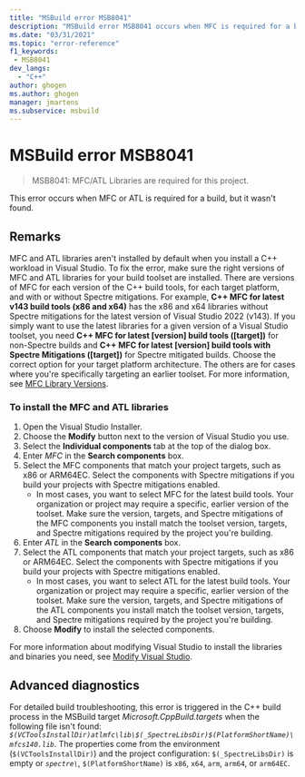 ```yaml
---
title: "MSBuild error MSB8041"
description: "MSBuild error MSB8041 occurs when MFC is required for a build, but the right version wasn't found."
ms.date: "03/31/2021"
ms.topic: "error-reference"
f1_keywords:
 - MSB8041
dev_langs:
  - "C++"
author: ghogen
ms.author: ghogen
manager: jmartens
ms.subservice: msbuild
---
```

# MSBuild error MSB8041

> MSB8041: MFC/ATL Libraries are required for this project.

This error occurs when MFC or ATL is required for a build, but it wasn't found.

## Remarks

MFC and ATL libraries aren't installed by default when you install a C++ workload in Visual Studio. To fix the error, make sure the right versions of MFC and ATL libraries for your build toolset are installed. There are versions of MFC for each version of the C++ build tools, for each target platform, and with or without Spectre mitigations. For example, **C++ MFC for latest v143 build tools (x86 and x64)** has the x86 and x64 libraries without Spectre mitigations for the latest version of Visual Studio 2022 (v143). If you simply want to use the latest libraries for a given version of a Visual Studio toolset, you need **C++ MFC for latest \[version] build tools (\[target])** for non-Spectre builds and **C++ MFC for latest \[version] build tools with Spectre Mitigations (\[target])** for Spectre mitigated builds. Choose the correct option for your target platform architecture. The others are for cases where you're specifically targeting an earlier toolset. For more information, see [MFC Library Versions](/cpp/mfc/mfc-library-versions).

### To install the MFC and ATL libraries

1. Open the Visual Studio Installer.
1. Choose the **Modify** button next to the version of Visual Studio you use.
1. Select the **Individual components** tab at the top of the dialog box.
1. Enter *MFC* in the **Search components** box. 
1. Select the MFC components that match your project targets, such as x86 or ARM64EC. Select the components with Spectre mitigations if you build your projects with Spectre mitigations enabled.
   - In most cases, you want to select MFC for the latest build tools. Your organization or project may require a specific, earlier version of the toolset. Make sure the version, targets, and Spectre mitigations of the MFC components you install match the toolset version, targets, and Spectre mitigations required by the project you're building. 
1. Enter *ATL* in the **Search components** box. 
1. Select the ATL components that match your project targets, such as x86 or ARM64EC. Select the components with Spectre mitigations if you build your projects with Spectre mitigations enabled.
   - In most cases, you want to select ATL for the latest build tools. Your organization or project may require a specific, earlier version of the toolset. Make sure the version, targets, and Spectre mitigations of the ATL components you install match the toolset version, targets, and Spectre mitigations required by the project you're building.
1. Choose **Modify** to install the selected components.

For more information about modifying Visual Studio to install the libraries and binaries you need, see [Modify Visual Studio](../../install/modify-visual-studio.md).

## Advanced diagnostics

For detailed build troubleshooting, this error is triggered in the C++ build process in the MSBuild target *Microsoft.CppBuild.targets* when the following file isn't found: *`$(VCToolsInstallDir)atlmfc\lib\$(_SpectreLibsDir)$(PlatformShortName)\mfcs140.lib`*. The properties come from the environment (`$(VCToolsInstallDir)`) and the project configuration: `$(_SpectreLibsDir)` is empty or *`spectre\`*, `$(PlatformShortName)` is `x86`, `x64`, `arm`, `arm64`, or `arm64EC`.
